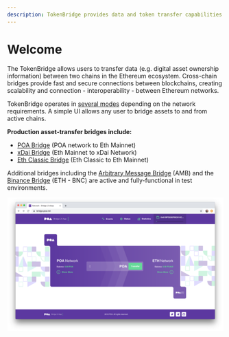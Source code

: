 ```yaml
---
description: TokenBridge provides data and token transfer capabilities across EVM chains
---
```


# Welcome

The TokenBridge allows users to transfer data \(e.g. digital asset ownership information\) between two chains in the Ethereum ecosystem. Cross-chain bridges provide fast and secure connections between blockchains, creating scalability and connection - interoperability - between Ethereum networks. 

TokenBridge operates in [several modes](about-tokenbridge/features/) depending on the network requirements. A simple UI allows any user to bridge assets to and from active chains.

**Production asset-transfer bridges include:**

* [POA Bridge](https://bridge.poa.net/) \(POA network to Eth Mainnet\)
* [xDai Bridge](https://dai-bridge.poa.network/) \(Eth Mainnet to xDai Network\)
* [Eth Classic Bridge](https://wetc.app/) \(Eth Classic to Eth Mainnet\)

Additional bridges including the [Arbitrary Message Bridge](amb-bridge/about-amb-bridge.md) \(AMB\) and the [Binance Bridge](eth-bnc-bridge/about-eth-bnc-bridge.md) \(ETH - BNC\) are active and fully-functional in test environments.

![POA Bridge](.gitbook/assets/poa-bridge.png)




